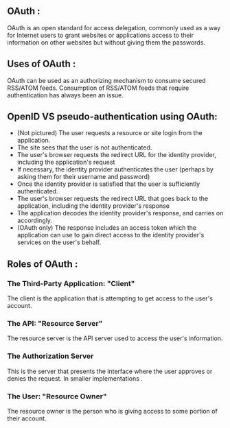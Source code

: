 ## OAuth :

 OAuth is an open standard for access delegation, commonly used as a way for Internet users to grant websites or applications access to their information on other websites but without giving them the passwords.

 ## Uses of OAuth :

OAuth can be used as an authorizing mechanism to consume secured RSS/ATOM feeds. Consumption of RSS/ATOM feeds that require authentication has always been an issue. 

## OpenID VS pseudo-authentication using OAuth:
* (Not pictured) The user requests a resource or site login from the application.
* The site sees that the user is not authenticated. 
* The user's browser requests the redirect URL for the identity provider, including the application's request
* If necessary, the identity provider authenticates the user (perhaps by asking them for their username and password)
* Once the identity provider is satisfied that the user is sufficiently authenticated.
* The user's browser requests the redirect URL that goes back to the application, including the identity provider's response
* The application decodes the identity provider's response, and carries on accordingly.
* (OAuth only) The response includes an access token which the application can use to gain direct access to the identity provider's services on the user's behalf.

## Roles of OAuth :

### The Third-Party Application: "Client"
The client is the application that is attempting to get access to the user's account. 

### The API: "Resource Server"
The resource server is the API server used to access the user's information.

### The Authorization Server
This is the server that presents the interface where the user approves or denies the request. In smaller implementations .

### The User: "Resource Owner"
The resource owner is the person who is giving access to some portion of their account.